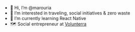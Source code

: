 - 👋 Hi, I’m @marouria
- 👀 I’m interested in traveling, social initiatives & zero waste
- 🌱 I’m currently learning React Native
- 🗺 Social entrepreneur at [Volunterra](https://www.instagram.com/volunterra_/)
